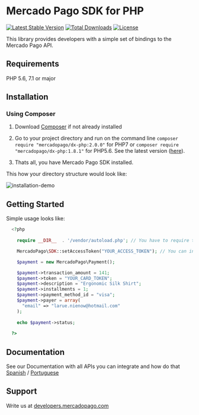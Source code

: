# Mercado Pago SDK for PHP

[![Latest Stable Version](https://poser.pugx.org/mercadopago/dx-php/v/stable)](https://packagist.org/packages/mercadopago/dx-php)
[![Total Downloads](https://poser.pugx.org/mercadopago/dx-php/downloads)](https://packagist.org/packages/mercadopago/dx-php)
[![License](https://poser.pugx.org/mercadopago/dx-php/license)](https://packagist.org/packages/mercadopago/dx-php)

This library provides developers with a simple set of bindings to the Mercado Pago API.

## Requirements

PHP 5.6, 7.1 or major

## Installation 

### Using Composer

1. Download [Composer](https://getcomposer.org/doc/00-intro.md#installation-linux-unix-macos) if not already installed

2. Go to your project directory and run on the command line
`composer require "mercadopago/dx-php:2.0.0"` for PHP7 or `composer require "mercadopago/dx-php:1.8.1"` for PHP5.6.
See the latest version ([here](https://github.com/mercadopago/dx-php/releases)).

3. Thats all, you have Mercado Pago SDK installed.

This how your directory structure would look like:

![installation-demo](img/ezgif-2-f98e8701825e.gif)

## Getting Started
  
  Simple usage looks like:
  
```php
  <?php
  
    require __DIR__  . '/vendor/autoload.php'; // You have to require the library from your Composer vendor folder

    MercadoPago\SDK::setAccessToken("YOUR_ACCESS_TOKEN"); // You can inform your Production or SandBox AccessToken

    $payment = new MercadoPago\Payment();

    $payment->transaction_amount = 141;
    $payment->token = "YOUR_CARD_TOKEN";
    $payment->description = "Ergonomic Silk Shirt";
    $payment->installments = 1;
    $payment->payment_method_id = "visa";
    $payment->payer = array(
      "email" => "larue.nienow@hotmail.com"
    );
 
    echo $payment->status;
    
  ?>
```

## Documentation 

See our Documentation with all APIs you can integrate and how do that [Spanish](https://www.mercadopago.com.ar/developers/es/guides/payments/api/introduction/) / [Portuguese](https://www.mercadopago.com.br/developers/pt/guides/payments/api/introduction/)

## Support 

Write us at [developers.mercadopago.com](https://developers.mercadopago.com)
